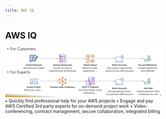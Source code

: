```yaml
---
title: AWS IQ
---
```

# AWS IQ
![AWS IQ](./IQ.png)
• Quickly find professional help for your AWS projects
• Engage and pay AWS Certified 3rd party experts for on-demand project work
• Video-conferencing, contract management, secure collaboration, integrated billing